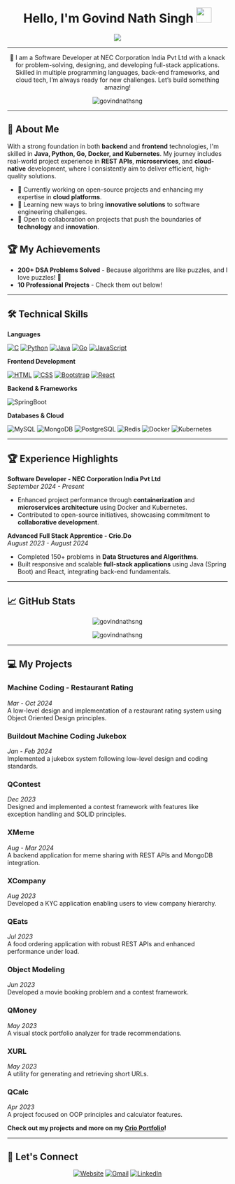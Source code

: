 <h1 align="center">Hello, I'm Govind Nath Singh <img src="https://media.giphy.com/media/hvRJCLFzcasrR4ia7z/giphy.gif" width="35"></h1>
<p align="center">
 <a href="https://github.com/govindnathsng"><img src="https://readme-typing-svg.herokuapp.com?lines=Full-Stack+Developer;SDE+%7C+Backend+Engineer;Kubernetes+%7C+Docker+Practitioner;Passionate+about+Innovation&center=true&width=500&height=50&font=georgia"></a>
</p>
<hr/>

<p align="center">
 🚀 I am a Software Developer at NEC Corporation India Pvt Ltd with a knack for problem-solving, designing, and developing full-stack applications. Skilled in multiple programming languages, back-end frameworks, and cloud tech, I’m always ready for new challenges. Let’s build something amazing!
</p>

<p align="center">
 <img src="https://komarev.com/ghpvc/?username=govindnathsng&label=Profile%20Views&color=dc143c&style=plastic" alt="govindnathsng" /> 
</p>

---

## 🌟 About Me

With a strong foundation in both **backend** and **frontend** technologies, I'm skilled in **Java, Python, Go, Docker, and Kubernetes**. My journey includes real-world project experience in **REST APIs**, **microservices**, and **cloud-native** development, where I consistently aim to deliver efficient, high-quality solutions.


- 🔭 Currently working on open-source projects and enhancing my expertise in **cloud platforms**.
- 🌱 Learning new ways to bring **innovative solutions** to software engineering challenges.
- 🤝 Open to collaboration on projects that push the boundaries of **technology** and **innovation**.

## 🏆 My Achievements
- **200+ DSA Problems Solved** - Because algorithms are like puzzles, and I love puzzles! 🧩
- **10 Professional Projects** - Check them out below!

---

## 🛠 Technical Skills
 
**Languages**  
<p align="left">
  <a href="https://www.cprogramming.com/" target="_blank"><img alt="C" src="https://img.shields.io/badge/C%20-%232370ED.svg?logo=c&logoColor=white"></a>
  <a href="https://www.python.org" target="_blank"><img alt="Python" src="https://img.shields.io/badge/Python%20-%2314354C.svg?logo=python&logoColor=white"></a>
  <a href="https://www.java.com" target="_blank"><img alt="Java" src="https://img.shields.io/badge/Java-%23007396.svg?logo=java&logoColor=white"></a>
  <a href="https://golang.org/" target="_blank"><img alt="Go" src="https://img.shields.io/badge/Go-%2300ADD8.svg?logo=go&logoColor=white"></a>
  <a href="https://www.javascript.com/" target="_blank"><img alt="JavaScript" src="https://img.shields.io/badge/JavaScript-%23323330.svg?logo=javascript&logoColor=white"></a>
</p>

**Frontend Development**  
<p align="left">
  <a href="https://www.w3.org/html/" target="_blank"><img alt="HTML" src="https://img.shields.io/badge/HTML5%20-%23E34F26.svg?logo=html5&logoColor=white"></a>
  <a href="https://www.w3schools.com/css/" target="_blank"><img alt="CSS" src="https://img.shields.io/badge/CSS%20-%231572B6.svg?logo=css3&logoColor=white"></a>
  <a href="https://getbootstrap.com" target="_blank"><img alt="Bootstrap" src="https://img.shields.io/badge/Bootstrap-%23563D7C.svg?logo=bootstrap&logoColor=white"></a>
  <a href="https://reactjs.org/" target="_blank"><img alt="React" src="https://img.shields.io/badge/React%20-%2361DAFB.svg?logo=react&logoColor=black"></a>
</p>

**Backend & Frameworks**  
<p align="left">
  <img alt="SpringBoot" src="https://img.shields.io/badge/Spring%20Boot-6DB33F.svg?style=flat&logo=Spring-Boot&logoColor=white"/>
</p>

**Databases & Cloud**  
<p align="left">
  <img alt="MySQL" src="https://img.shields.io/badge/MySQL-00000F?style=flat&logo=mysql&logoColor=white"/>
  <img alt="MongoDB" src="https://img.shields.io/badge/MongoDB-%2347A248.svg?style=flat&logo=mongodb&logoColor=white"/>
  <img alt="PostgreSQL" src="https://img.shields.io/badge/PostgreSQL-%23316192.svg?style=flat&logo=postgresql&logoColor=white"/>
  <img alt="Redis" src="https://img.shields.io/badge/Redis-%23D82C20.svg?style=flat&logo=redis&logoColor=white"/>
  <img alt="Docker" src="https://img.shields.io/badge/Docker-%232EBBFF.svg?style=flat&logo=docker&logoColor=white"/>
  <img alt="Kubernetes" src="https://img.shields.io/badge/Kubernetes-%23326CE5.svg?style=flat&logo=kubernetes&logoColor=white"/>
</p>

---

## 🏆 Experience Highlights

**Software Developer - NEC Corporation India Pvt Ltd**  
*September 2024 - Present*  
- Enhanced project performance through **containerization** and **microservices architecture** using Docker and Kubernetes.
- Contributed to open-source initiatives, showcasing commitment to **collaborative development**.

**Advanced Full Stack Apprentice - Crio.Do**  
*August 2023 - August 2024*  
- Completed 150+ problems in **Data Structures and Algorithms**.
- Built responsive and scalable **full-stack applications** using Java (Spring Boot) and React, integrating back-end fundamentals.

---

## 📈 GitHub Stats

<p align="center">
  <img src="https://github-readme-streak-stats.herokuapp.com/?user=govindnathsng&theme=algolia" alt="govindnathsng" />
</p>
<p align="center">
  <img src="https://github-readme-stats.vercel.app/api?username=govindnathsng&show_icons=true&theme=algolia" alt="govindnathsng" />
</p>

---

## 💻 My Projects

### Machine Coding - Restaurant Rating
*Mar - Oct 2024*  
A low-level design and implementation of a restaurant rating system using Object Oriented Design principles.

### Buildout Machine Coding Jukebox
*Jan - Feb 2024*  
Implemented a jukebox system following low-level design and coding standards.

### QContest
*Dec 2023*  
Designed and implemented a contest framework with features like exception handling and SOLID principles.

### XMeme
*Aug - Mar 2024*  
A backend application for meme sharing with REST APIs and MongoDB integration.

### XCompany
*Aug 2023*  
Developed a KYC application enabling users to view company hierarchy.

### QEats
*Jul 2023*  
A food ordering application with robust REST APIs and enhanced performance under load.

### Object Modeling
*Jun 2023*  
Developed a movie booking problem and a contest framework.

### QMoney
*May 2023*  
A visual stock portfolio analyzer for trade recommendations.

### XURL
*May 2023*  
A utility for generating and retrieving short URLs.

### QCalc
*Apr 2023*  
A project focused on OOP principles and calculator features.

**Check out my projects and more on my <a href="https://www.crio.do/learn/portfolio/govindnathsng/" target="_blank">Crio Portfolio</a>!**

---

## 🤝 Let's Connect

<p align="center">
  <a href="https://govindnathsng.github.io/"><img src="https://img.icons8.com/bubbles/50/000000/web.png" alt="Website"/></a>
  <a href="mailto:govindnathsng@gmail.com"><img src="https://img.icons8.com/bubbles/50/000000/gmail.png" alt="Gmail"/></a>
  <a href="https://www.linkedin.com/in/govind-nath-singh/"><img src="https://img.icons8.com/bubbles/50/000000/linkedin.png" alt="LinkedIn"/></a>
</p>
